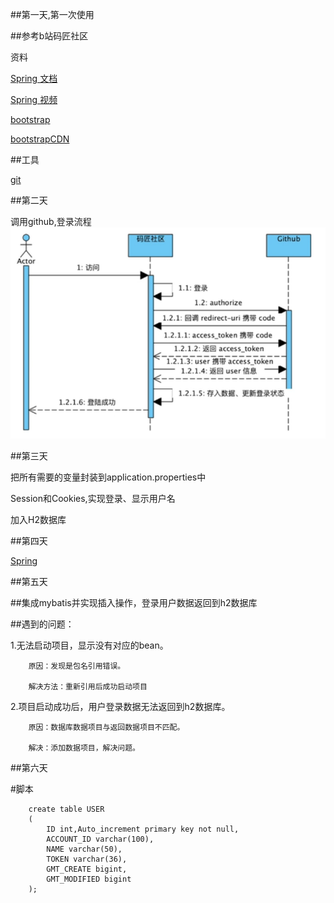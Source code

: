 ##第一天,第一次使用

##参考b站码匠社区

资料

[Spring 文档](https://spring.io/guides/gs/serving-web-content/)

[Spring 视频](https://www.bilibili.com/video/av50200264/?p=3) 

[bootstrap](https://v3.bootcss.com/components/#navbar)

[bootstrapCDN](https://www.bootcdn.cn/)

##工具

[git](https://developer.github.com/apps/building-oauth-apps/creating-an-oauth-app/)

##第二天

调用github,登录流程
![Image text](https://raw.githubusercontent.com/sanelee38/picture/master/picture/login.PNG)


##第三天

把所有需要的变量封装到application.properties中

Session和Cookies,实现登录、显示用户名

加入H2数据库

##第四天

[Spring](https://docs.spring.io/spring-boot/docs/2.0.0.RC1/reference/htmlsingle/#boot-features-embedded-database-support)

##第五天

##集成mybatis并实现插入操作，登录用户数据返回到h2数据库

##遇到的问题：

1.无法启动项目，显示没有对应的bean。
        
        原因：发现是包名引用错误。
        
        解决方法：重新引用后成功启动项目

2.项目启动成功后，用户登录数据无法返回到h2数据库。

        原因：数据库数据项目与返回数据项目不匹配。
        
        解决：添加数据项目，解决问题。
        
##第六天

#脚本

        create table USER
        (
            ID int,Auto_increment primary key not null,
            ACCOUNT_ID varchar(100),
            NAME varchar(50),
            TOKEN varchar(36),
            GMT_CREATE bigint,
            GMT_MODIFIED bigint
        );





